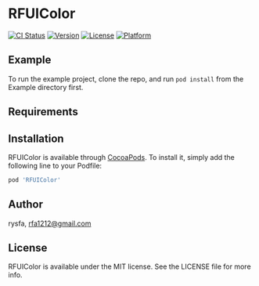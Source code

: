 # RFUIColor

[![CI Status](https://img.shields.io/travis/rysfa/RFUIColor.svg?style=flat)](https://travis-ci.org/rysfa/RFUIColor)
[![Version](https://img.shields.io/cocoapods/v/RFUIColor.svg?style=flat)](https://cocoapods.org/pods/RFUIColor)
[![License](https://img.shields.io/cocoapods/l/RFUIColor.svg?style=flat)](https://cocoapods.org/pods/RFUIColor)
[![Platform](https://img.shields.io/cocoapods/p/RFUIColor.svg?style=flat)](https://cocoapods.org/pods/RFUIColor)

## Example

To run the example project, clone the repo, and run `pod install` from the Example directory first.

## Requirements

## Installation

RFUIColor is available through [CocoaPods](https://cocoapods.org). To install
it, simply add the following line to your Podfile:

```ruby
pod 'RFUIColor'
```

## Author

rysfa, rfa1212@gmail.com

## License

RFUIColor is available under the MIT license. See the LICENSE file for more info.
